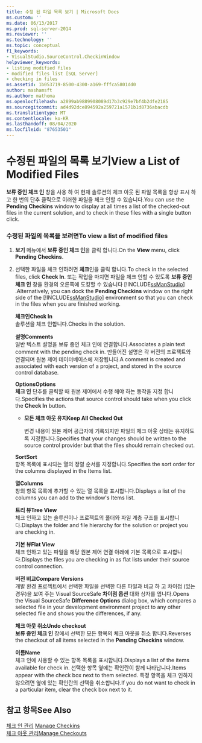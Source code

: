 ```yaml
---
title: 수정 된 파일 목록 보기 | Microsoft Docs
ms.custom: ''
ms.date: 06/13/2017
ms.prod: sql-server-2014
ms.reviewer: ''
ms.technology: ''
ms.topic: conceptual
f1_keywords:
- VisualStudio.SourceControl.CheckinWindow
helpviewer_keywords:
- listing modified files
- modified files list [SQL Server]
- checking in files
ms.assetid: 1b053719-8500-4300-a169-fffca5801dd0
author: mashamsft
ms.author: mathoma
ms.openlocfilehash: a2899ab9889908089d17b3c929e7bf4b2dfe2185
ms.sourcegitcommit: ad4d92dce894592a259721a1571b1d8736abacdb
ms.translationtype: MT
ms.contentlocale: ko-KR
ms.lasthandoff: 08/04/2020
ms.locfileid: "87653501"
---
```

# <a name="view-a-list-of-modified-files"></a><span data-ttu-id="5fae5-102">수정된 파일의 목록 보기</span><span class="sxs-lookup"><span data-stu-id="5fae5-102">View a List of Modified Files</span></span>
  <span data-ttu-id="5fae5-103">**보류 중인 체크 인** 창을 사용 하 여 현재 솔루션의 체크 아웃 된 파일 목록을 항상 표시 하 고 한 번의 단추 클릭으로 이러한 파일을 체크 인할 수 있습니다.</span><span class="sxs-lookup"><span data-stu-id="5fae5-103">You can use the **Pending Checkins** window to display at all times a list of the checked-out files in the current solution, and to check in these files with a single button click.</span></span>  
  
### <a name="to-view-a-list-of-modified-files"></a><span data-ttu-id="5fae5-104">수정된 파일의 목록을 보려면</span><span class="sxs-lookup"><span data-stu-id="5fae5-104">To view a list of modified files</span></span>  
  
1.  <span data-ttu-id="5fae5-105">**보기** 메뉴에서 **보류 중인 체크 인**을 클릭 합니다.</span><span class="sxs-lookup"><span data-stu-id="5fae5-105">On the **View** menu, click **Pending Checkins**.</span></span>  
  
2.  <span data-ttu-id="5fae5-106">선택한 파일을 체크 인하려면 **체크**인을 클릭 합니다.</span><span class="sxs-lookup"><span data-stu-id="5fae5-106">To check in the selected files, click **Check In**.</span></span> <span data-ttu-id="5fae5-107">또는 작업을 마치면 파일을 체크 인할 수 있도록 **보류 중인 체크 인** 창을 환경의 오른쪽에 도킹할 수 있습니다 [!INCLUDE[ssManStudio](../includes/ssmanstudio-md.md)] .</span><span class="sxs-lookup"><span data-stu-id="5fae5-107">Alternatively, you can dock the **Pending Checkins** window on the right side of the [!INCLUDE[ssManStudio](../includes/ssmanstudio-md.md)] environment so that you can check in the files when you are finished working.</span></span>  
  
     <span data-ttu-id="5fae5-108">**체크인**</span><span class="sxs-lookup"><span data-stu-id="5fae5-108">**Check In**</span></span>  
     <span data-ttu-id="5fae5-109">솔루션을 체크 인합니다.</span><span class="sxs-lookup"><span data-stu-id="5fae5-109">Checks in the solution.</span></span>  
  
     <span data-ttu-id="5fae5-110">**설명**</span><span class="sxs-lookup"><span data-stu-id="5fae5-110">**Comments**</span></span>  
     <span data-ttu-id="5fae5-111">일반 텍스트 설명을 보류 중인 체크 인에 연결합니다.</span><span class="sxs-lookup"><span data-stu-id="5fae5-111">Associates a plain text comment with the pending check in.</span></span> <span data-ttu-id="5fae5-112">만들어진 설명은 각 버전의 프로젝트와 연결되며 원본 제어 데이터베이스에 저장됩니다.</span><span class="sxs-lookup"><span data-stu-id="5fae5-112">A comment is created and associated with each version of a project, and stored in the source control database.</span></span>  
  
     <span data-ttu-id="5fae5-113">**Options**</span><span class="sxs-lookup"><span data-stu-id="5fae5-113">**Options**</span></span>  
     <span data-ttu-id="5fae5-114">**체크 인** 단추를 클릭할 때 원본 제어에서 수행 해야 하는 동작을 지정 합니다.</span><span class="sxs-lookup"><span data-stu-id="5fae5-114">Specifies the actions that source control should take when you click the **Check In** button.</span></span>  
  
    -   <span data-ttu-id="5fae5-115">**모든 체크 아웃 유지**</span><span class="sxs-lookup"><span data-stu-id="5fae5-115">**Keep All Checked Out**</span></span>  
  
         <span data-ttu-id="5fae5-116">변경 내용이 원본 제어 공급자에 기록되지만 파일의 체크 아웃 상태는 유지하도록 지정합니다.</span><span class="sxs-lookup"><span data-stu-id="5fae5-116">Specifies that your changes should be written to the source control provider but that the files should remain checked out.</span></span>  
  
     <span data-ttu-id="5fae5-117">**Sort**</span><span class="sxs-lookup"><span data-stu-id="5fae5-117">**Sort**</span></span>  
     <span data-ttu-id="5fae5-118">항목 목록에 표시되는 열의 정렬 순서를 지정합니다.</span><span class="sxs-lookup"><span data-stu-id="5fae5-118">Specifies the sort order for the columns displayed in the Items list.</span></span>  
  
     <span data-ttu-id="5fae5-119">**열**</span><span class="sxs-lookup"><span data-stu-id="5fae5-119">**Columns**</span></span>  
     <span data-ttu-id="5fae5-120">창의 항목 목록에 추가할 수 있는 열 목록을 표시합니다.</span><span class="sxs-lookup"><span data-stu-id="5fae5-120">Displays a list of the columns you can add to the window's Items list.</span></span>  
  
     <span data-ttu-id="5fae5-121">**트리 뷰**</span><span class="sxs-lookup"><span data-stu-id="5fae5-121">**Tree View**</span></span>  
     <span data-ttu-id="5fae5-122">체크 인하고 있는 솔루션이나 프로젝트의 폴더와 파일 계층 구조를 표시합니다.</span><span class="sxs-lookup"><span data-stu-id="5fae5-122">Displays the folder and file hierarchy for the solution or project you are checking in.</span></span>  
  
     <span data-ttu-id="5fae5-123">**기본 뷰**</span><span class="sxs-lookup"><span data-stu-id="5fae5-123">**Flat View**</span></span>  
     <span data-ttu-id="5fae5-124">체크 인하고 있는 파일을 해당 원본 제어 연결 아래에 기본 목록으로 표시합니다.</span><span class="sxs-lookup"><span data-stu-id="5fae5-124">Displays the files you are checking in as flat lists under their source control connection.</span></span>  
  
     <span data-ttu-id="5fae5-125">**버전 비교**</span><span class="sxs-lookup"><span data-stu-id="5fae5-125">**Compare Versions**</span></span>  
     <span data-ttu-id="5fae5-126">개발 환경 프로젝트에서 선택한 파일을 선택한 다른 파일과 비교 하 고 차이점 (있는 경우)을 보여 주는 Visual SourceSafe **차이점 옵션** 대화 상자를 엽니다.</span><span class="sxs-lookup"><span data-stu-id="5fae5-126">Opens the Visual SourceSafe **Difference Options** dialog box, which compares a selected file in your development environment project to any other selected file and shows you the differences, if any.</span></span>  
  
     <span data-ttu-id="5fae5-127">**체크 아웃 취소**</span><span class="sxs-lookup"><span data-stu-id="5fae5-127">**Undo checkout**</span></span>  
     <span data-ttu-id="5fae5-128">**보류 중인 체크 인** 창에서 선택한 모든 항목의 체크 아웃을 취소 합니다.</span><span class="sxs-lookup"><span data-stu-id="5fae5-128">Reverses the checkout of all items selected in the **Pending Checkins** window.</span></span>  
  
     <span data-ttu-id="5fae5-129">**이름**</span><span class="sxs-lookup"><span data-stu-id="5fae5-129">**Name**</span></span>  
     <span data-ttu-id="5fae5-130">체크 인에 사용할 수 있는 항목 목록을 표시합니다.</span><span class="sxs-lookup"><span data-stu-id="5fae5-130">Displays a list of the items available for check in.</span></span> <span data-ttu-id="5fae5-131">선택한 항목 옆에는 확인란이 함께 나타납니다.</span><span class="sxs-lookup"><span data-stu-id="5fae5-131">Items appear with the check box next to them selected.</span></span> <span data-ttu-id="5fae5-132">특정 항목을 체크 인하지 않으려면 옆에 있는 확인란의 선택을 취소합니다.</span><span class="sxs-lookup"><span data-stu-id="5fae5-132">If you do not want to check in a particular item, clear the check box next to it.</span></span>  
  
## <a name="see-also"></a><span data-ttu-id="5fae5-133">참고 항목</span><span class="sxs-lookup"><span data-stu-id="5fae5-133">See Also</span></span>  
 <span data-ttu-id="5fae5-134">[체크 인 관리](../../2014/database-engine/manage-checkins.md) </span><span class="sxs-lookup"><span data-stu-id="5fae5-134">[Manage Checkins](../../2014/database-engine/manage-checkins.md) </span></span>  
 [<span data-ttu-id="5fae5-135">체크 아웃 관리</span><span class="sxs-lookup"><span data-stu-id="5fae5-135">Manage Checkouts</span></span>](../../2014/database-engine/manage-checkouts.md)  
  
  

